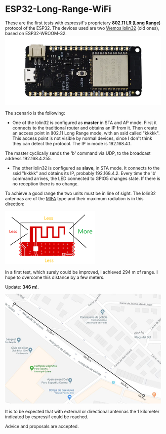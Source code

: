 # ESP32-Long-Range-WiFi

These are the first tests with espressif's proprietary **802.11 LR (Long Range)** protocol of the ESP32.
The devices used are two [Wemos lolin32](https://wiki.wemos.cc/products:lolin32:lolin32) (old ones), based on ESP32-WROOM-32.
![](wemos_lolin32_t.webp)

The scenario is the following:

* One of the lolin32 is configured as **master** in STA and AP mode. First it connects to the traditional router and obtains an IP from it. Then create an access point in 802.11 Long Range mode, with an ssid called "kkkkk". This access point is not visible by normal devices, since I don't think they can detect the protocol. The IP in mode is 192.168.4.1.

The master cyclically sends the 'b' command via UDP, to the broadcast address 192.168.4.255.

* The other lolin32 is configured as **slave**, in STA mode. It connects to the ssid "kkkkk" and obtains its IP, probably 192.168.4.2.
Every time the 'b' command arrives, the LED connected to GPIO5 changes state. If there is no reception there is no change.

To achieve a good range the two units must be in line of sight. The lolin32 antennas are of the [MIFA](https://en.wikipedia.org/wiki/Inverted-F_antenna) type and their maximum radiation is in this direction:

![](antenna.png)

In a first test, which surely could be improved, I achieved 294 m of range. I hope to overcome this distance by a few meters. 

Update: **346 m!**.

![](DiDnwA8X4AAGyLf.jpg)

It is to be expected that with external or directional antennas the 1 kilometer indicated by espressif could be reached.

Advice and proposals are accepted.
